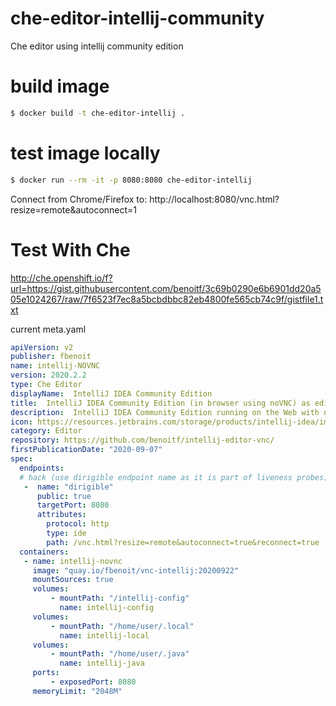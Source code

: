 # che-editor-intellij-community

Che editor using intellij community edition


# build image
```bash
$ docker build -t che-editor-intellij .
```

# test image locally
```bash
$ docker run --rm -it -p 8080:8080 che-editor-intellij
```
Connect from Chrome/Firefox to:
http://localhost:8080/vnc.html?resize=remote&autoconnect=1

# Test With Che
http://che.openshift.io/f?url=https://gist.githubusercontent.com/benoitf/3c69b0290e6b6901dd20a505e1024267/raw/7f6523f7ec8a5bcbdbbc82eb4800fe565cb74c9f/gistfile1.txt

current meta.yaml
```yaml
apiVersion: v2
publisher: fbenoit
name: intellij-NOVNC
version: 2020.2.2
type: Che Editor
displayName:  IntelliJ IDEA Community Edition
title:  IntelliJ IDEA Community Edition (in browser using noVNC) as editor for Eclipse Che
description:  IntelliJ IDEA Community Edition running on the Web with noVNC
icon: https://resources.jetbrains.com/storage/products/intellij-idea/img/meta/intellij-idea_logo_300x300.png
category: Editor
repository: https://github.com/benoitf/intellij-editor-vnc/
firstPublicationDate: "2020-09-07"
spec:
  endpoints:
  # hack (use dirigible endpoint name as it is part of liveness probes)
   -  name: "dirigible"
      public: true
      targetPort: 8080
      attributes:
        protocol: http
        type: ide
        path: /vnc.html?resize=remote&autoconnect=true&reconnect=true
  containers:
   - name: intellij-novnc
     image: "quay.io/fbenoit/vnc-intellij:20200922"
     mountSources: true
     volumes:
         - mountPath: "/intellij-config"
           name: intellij-config     
     volumes:
         - mountPath: "/home/user/.local"
           name: intellij-local
     volumes:
         - mountPath: "/home/user/.java"
           name: intellij-java
     ports:
         - exposedPort: 8080
     memoryLimit: "2048M"
     
```     
